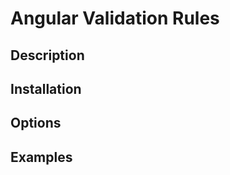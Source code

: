Angular Validation Rules
========================

## Description

## Installation

## Options

## Examples
